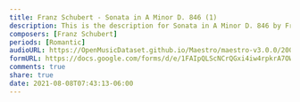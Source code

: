 ```yaml
---
title: Franz Schubert - Sonata in A Minor D. 846 (1)
description: This is the description for Sonata in A Minor D. 846 by Franz Schubert
composers: [Franz Schubert]
periods: [Romantic]
audioURL: https://OpenMusicDataset.github.io/Maestro/maestro-v3.0.0/2009/MIDI-Unprocessed_09_R2_2009_01_ORIG_MID--AUDIO_09_R2_2009_09_R2_2009_02_WAV.midi
formURL: https://docs.google.com/forms/d/e/1FAIpQLScNCrQGxi4iw4rpkrA7OWTXkLbyuykKhAPxBAo8tOGDN1PgLA/viewform
comments: true
share: true
date: 2021-08-08T07:43:13-06:00
---
```


